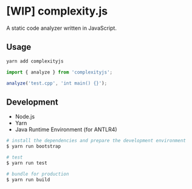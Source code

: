 # [WIP] complexity.js

<!--
[![Latest NPM release][npm-badge]][npm-badge-url]
[![Install Size][npm-size-badge]][npm-size-badge-url]
[![License][license-badge]][license-badge-url]
-->

A static code analyzer written in JavaScript.

## Usage

```bash
yarn add complexityjs
```

```js
import { analyze } from 'complexityjs';

analyze('test.cpp', 'int main() {}');
```

## Development

- Node.js
- Yarn
- Java Runtime Environment (for ANTLR4)

```bash
# install the dependencies and prepare the development environment
$ yarn run bootstrap

# test
$ yarn run test

# bundle for production
$ yarn run build
```

[npm-badge]: https://img.shields.io/npm/v/complexityjs.svg
[npm-badge-url]: https://www.npmjs.com/package/complexityjs
[npm-size-badge]: https://packagephobia.now.sh/badge?p=complexityjs
[npm-size-badge-url]: https://packagephobia.now.sh/result?p=complexityjs
[license-badge]: https://img.shields.io/npm/l/complexityjs.svg
[license-badge-url]: ./LICENSE
